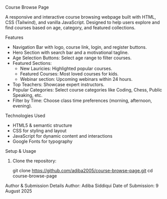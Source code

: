 Course Browse Page

A responsive and interactive course browsing webpage built with HTML, CSS (Tailwind), and vanilla JavaScript. Designed to help users explore and find courses based on age, category, and featured collections.

Features

- Navigation Bar with logo, course link, login, and register buttons.
- Hero Section with search bar and a motivational tagline.
- Age Selection Buttons: Select age range to filter courses.
- Featured Sections:
  - New Lauricies: Highlighted popular courses.
  - Featured Courses: Most loved courses for kids.
  - Webinar section: Upcoming webinars within 24 hours.
- Top Teachers: Showcase expert instructors.
- Popular Categories: Select course categories like Coding, Chess, Public Speaking, etc.
- Filter by Time: Choose class time preferences (morning, afternoon, evening).


Technologies Used

- HTML5 & semantic structure
- CSS for styling and layout
- JavaScript for dynamic content and interactions
- Google Fonts for typography


Setup & Usage

1. Clone the repository:

   git clone https://github.com/adiba2005/course-browse-page.git
   cd course-browse-page

Author & Submission Details
Author: Adiba Siddiqui
Date of Submission: 9 August 2025







